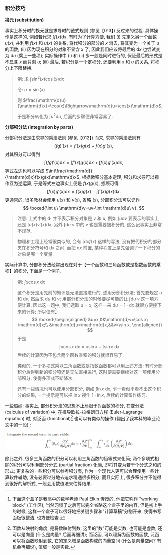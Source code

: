 ### 积分技巧

**换元 (substitution)**

事实上积分时的换元就是求导时的链式规则 (参见【013】) 反过来的过程. 具体操作是这样的, 例如若代求 $\int f(x)\mathrm{d}x$, 有时为了计算方便, 我们 (i) 先定义另一个函数 $u(x)$, 并利用 $f(x)$ 和 $u(x)$ 的关系, 将代积分的部分的 $x$ 消去, 将其变为一个关于 $u$ 的函数; (ii) 因为现在积分的对象不显含 $x$ 了, 因此我们应该将最后的 $\mathrm{d}x$ 也尝试变为 $\mathrm{d}u$ (乘上一些项); 实际操作中 (i) 和 (ii) 步一般是同时进行的, 保证最后的形式是不显含 $x$ 而只剩 $u$; (iii) 最后, 若积分是一个定积分, 还要利用 $x$ 和 $u$ 的关系, 将积分上下限替换.

> 例: 求 $\int\sin^2(x)\cos(x)\mathrm{d}x$
>
> 令: $u=\sin(x)$
>
> 则 $\frac{\mathrm{d}u}{\mathrm{d}x}=\cos(x)\Rightarrow\mathrm{d}u=\cos(x)\mathrm{d}x$.
>
> 于是积分转化为 $\int u^2\mathrm{d}u$, 后面的步骤便非常容易了.

**分部积分法 (integration by parts)**

分部积分法是由求导的乘法法则 (参见【012】) 而来, 求导的乘法法则有
$$
(fg)'(x)=f'(x)g(x)+f(x)g'(x),
$$
对其积分可以得到
$$
\int(fg)'(x)\mathrm{d}x=\int f'(x)g(x)\mathrm{d}x+\int f(x)g'(x)\mathrm{d}x,
$$
等式左边也可以写成 $\int\frac{\mathrm{d}}{\mathrm{d}x}f(x)g(x)\mathrm{d}x$, 根据微积分基本定理, 积分和求导可以视作互为逆运算, 于是等式左边事实上便是 $f(x)g(x)$, 挪项可得
$$
\int f(x)g'(x)\mathrm{d}x=f(x)g(x)-\int f'(x)g(x)\mathrm{d}x.
$$
更通常的, 很多教材会使用 $u(x)$ 和 $v(x)$, 省略 $(x)$, 分部积分法可以记作
$$
\boxed{\int u\ \mathrm{d}v=uv-\int \mathrm{d}u\ v}.
$$

>  注意: 上式中的 $\mathrm{d}\cdot$ 并不表示积分对象是 $v$ 和 $u$, 例如 $\int u\mathrm{d}v$ 要表示的事实上还是 $\int u(x)v'(x)\mathrm{d}x$; 另外 $\int \mathrm{d}u\ v$ 中的 $v$ 也是需要被积分的, 这么记事实上非常不规范.
>
> 物理和工程上经常很类似的, 会有 $\int\mathrm{d}x f(x)$ 这样的写法, 没有把代积分的部分夹在积分符号和 $\mathrm{d}x$ 之间, 而把 $\mathrm{d}x$ 前置, 某种程度上是先强调了一下积分的对象是哪一个变量.

实际计算中, 分部积分法经常出现在对于【一个函数和三角函数或是指数函数的乘积】的积分, 下面是一个例子.

> 例: $\int x\cos x\ \mathrm{d}x$
>
> 这个积分是用先前的知识是无法直接进行的, 遂用分部积分法; 首先要规定 $u$ 和 $\mathrm{d}v$, 然后求 $\mathrm{d}u$ 和 $v$; 用部分积分法的时候要尽可能的让 $\int \mathrm{d}u\ v$ 这一项方便计算, 因此这一题中, 我们选取 $u=x$, 这样一来 $\mathrm{d}u=1\cdot\mathrm{d}x$ 就很方便接下来的计算; 所以便有[^1]:
> $$
> \boxed{\begin{aligned}
> &u=x,&&\mathrm{d}v=\cos x\ \mathrm{d}x;\\
> &\mathrm{d}u=\mathrm{d}x,&&v=\sin x.
> \end{aligned}}
> $$
> 于是
> $$
> \int x\cos x\ \mathrm{d}x=x\sin x-\int\sin x\ \mathrm{d}x.
> $$
> 后续的计算因为不包含两个函数乘积的积分就很容易了.
>
> 类似的, 一个多项式乘以三角函数或是指数函数都可以用上述方法; 有时分部积分后得到新的积分项还是无法直接进行, 这时便需要继续对这一项使用分部积分, 使得多项式不断降次.
>
> 还有一些情况也可以使用分部积分, 例如 $\int\ln x\ \mathrm{d}x$, 乍一看似乎看不出这个积分的结果, 一个提示是可以把 $\ln x$ 视作 $1\cdot\ln x$, 后续的计算留作练习.

一些超纲: 事实上, 部分积分法的思想不止局限于对函数的积分, 在变分法 (calculus of variation) 中, 在推导欧拉-拉格朗日方程 (Euler-Lagrange equation) 时, 对泛函 (functional)[^2] 也可以有类似的操作 (翻出了我本科的毕业论文中的一段) :

![image-20231101180718605](image-20231101180718605.png)

除此之外, 很多三角函数的积分可以利用三角函数的恒等式来化简; 两个多项式相除的积分可以利用部分分式 (partial fraction) 化简, 即将其变为若干个分式之和的形式; 更复杂的一些积分可以参考积分表, 作为一个现代人更可以合理使用一些计算软件辅助, 没有必要过分地去追求精通很多积分; 而且实际上, 很多积分并不能得到很好的解析式, 一般会用数值法来估算结果.

[^1]: 下面这个盒子是我高中的数学老师 Paul Elkin 传授的, 他把它称作 "working block" (工作区), 当然习惯了之后可以完全省略这个盒子里的内容, 但是初上手的时候, 这样一个盒子可以很好地把关键步骤和"计算草稿"分割开来, 使得书写面板很整洁, 也方便检查.
[^2]: 函数从映射的角度, 是将数映射到数, 这里的"数"可能是实数, 也可能是虚数, 还可以是向量 (什么是向量? 后面再细讲); 而泛函, 可以理解为函数的函数,  泛函可以将函数映射到数, 它的定义域是函数构成的向量空间 (什么是向量空间? 有机会再细说), 值域一般是实数.